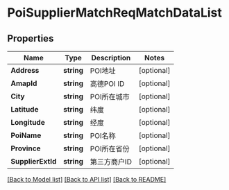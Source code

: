 # PoiSupplierMatchReqMatchDataList

## Properties

Name | Type | Description | Notes
------------ | ------------- | ------------- | -------------
**Address** | **string** | POI地址 | [optional] 
**AmapId** | **string** | 高德POI ID | [optional] 
**City** | **string** | POI所在城市 | [optional] 
**Latitude** | **string** | 纬度 | [optional] 
**Longitude** | **string** | 经度 | [optional] 
**PoiName** | **string** | POI名称 | [optional] 
**Province** | **string** | POI所在省份 | [optional] 
**SupplierExtId** | **string** | 第三方商户ID | [optional] 

[[Back to Model list]](../README.md#documentation-for-models) [[Back to API list]](../README.md#documentation-for-api-endpoints) [[Back to README]](../README.md)



